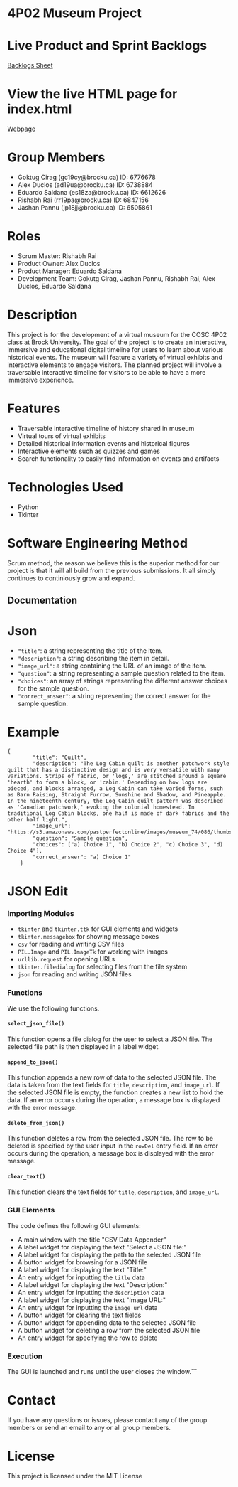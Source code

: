 4P02 Museum Project
====================

# Live Product and Sprint Backlogs
[Backlogs Sheet](https://docs.google.com/spreadsheets/d/1FwdKNZmc1wWEivzn2ezl59bVdrNpcElhstLYFrKzrvw/edit?usp=sharing)

# View the live HTML page for index.html
[Webpage](https://htmlpreview.github.io/?https://github.com/Rishabh9742/COSC4P02/blob/main/Web/index.html)

# Group Members

<ul>
  <li>Goktug Cirag (gc19cy@brocku.ca) ID: 6776678</li>
  <li>Alex Duclos (ad19ua@brocku.ca) ID: 6738884</li>
  <li>Eduardo Saldana (es18za@brocku.ca) ID: 6612626</li>
  <li>Rishabh Rai (rr19pa@brocku.ca) ID: 6847156</li>
  <li>Jashan Pannu (jp18jj@brocku.ca) ID: 6505861</li>
</ul>

# Roles
<ul>
  <li>Scrum Master: Rishabh Rai</li>
  <li>Product Owner: Alex Duclos</li>
  <li>Product Manager: Eduardo Saldana</li>
  <li>Development Team: Gokutg Cirag, Jashan Pannu, Rishabh Rai, Alex Duclos, Eduardo Saldana</li>
</ul>

# Description
This project is for the development of a virtual museum for the COSC 4P02 class at Brock University. The goal of the project is to create an interactive, immersive and educational digital timeline for users to learn about various historical events. The museum will feature a variety of virtual exhibits and interactive elements to engage visitors. The planned project will involve a traversable interactive timeline for visitors to be able to have a more immersive experience.

# Features
<ul>
  <li> Traversable interactive timeline of history shared in museum </li>
  <li> Virtual tours of virtual exhibits </li>
  <li> Detailed historical information events and historical figures </li>
  <li> Interactive elements such as quizzes and games </li>
  <li> Search functionality to easily find information on events and artifacts </li>
</ul>

# Technologies Used
<ul>
  <li> Python </li>
  <li> Tkinter </li>
</ul>

# Software Engineering Method
Scrum method, the reason we believe this is the superior method for our project is that it will all build from the previous submissions. It all simply continues to continiously grow and expand.

## Documentation

# Json
- `"title"`: a string representing the title of the item.
- `"description"`: a string describing the item in detail.
- `"image_url"`: a string containing the URL of an image of the item.
- `"question"`: a string representing a sample question related to the item.
- `"choices"`: an array of strings representing the different answer choices for the sample question.
- `"correct_answer"`: a string representing the correct answer for the sample question.

# Example
```  
{
        "title": "Quilt",
        "description": "The Log Cabin quilt is another patchwork style quilt that has a distinctive design and is very versatile with many variations. Strips of fabric, or 'logs,' are stitched around a square 'hearth' to form a block, or 'cabin.' Depending on how logs are pieced, and blocks arranged, a Log Cabin can take varied forms, such as Barn Raising, Straight Furrow, Sunshine and Shadow, and Pineapple. In the nineteenth century, the Log Cabin quilt pattern was described as 'Canadian patchwork,' evoking the colonial homestead. In traditional Log Cabin blocks, one half is made of dark fabrics and the other half light.",
        "image_url": "https://s3.amazonaws.com/pastperfectonline/images/museum_74/086/thumbs/9776.jpg",
        "question": "Sample question",
        "choices": ["a) Choice 1", "b) Choice 2", "c) Choice 3", "d) Choice 4"],
        "correct_answer": "a) Choice 1"
    }
```

# JSON Edit

### Importing Modules
- `tkinter` and `tkinter.ttk` for GUI elements and widgets
- `tkinter.messagebox` for showing message boxes
- `csv` for reading and writing CSV files
- `PIL.Image` and `PIL.ImageTk` for working with images
- `urllib.request` for opening URLs
- `tkinter.filedialog` for selecting files from the file system
- `json` for reading and writing JSON files

### Functions
We use the following functions.

#### `select_json_file()`
This function opens a file dialog for the user to select a JSON file. The selected file path is then displayed in a label widget.

#### `append_to_json()`
This function appends a new row of data to the selected JSON file. The data is taken from the text fields for `title`, `description`, and `image_url`. If the selected JSON file is empty, the function creates a new list to hold the data. If an error occurs during the operation, a message box is displayed with the error message.

#### `delete_from_json()`
This function deletes a row from the selected JSON file. The row to be deleted is specified by the user input in the `rowDel` entry field. If an error occurs during the operation, a message box is displayed with the error message.

#### `clear_text()`
This function clears the text fields for `title`, `description`, and `image_url`.

### GUI Elements
The code defines the following GUI elements:
- A main window with the title "CSV Data Appender"
- A label widget for displaying the text "Select a JSON file:"
- A label widget for displaying the path to the selected JSON file
- A button widget for browsing for a JSON file
- A label widget for displaying the text "Title:"
- An entry widget for inputting the `title` data
- A label widget for displaying the text "Description:"
- An entry widget for inputting the `description` data
- A label widget for displaying the text "Image URL:"
- An entry widget for inputting the `image_url` data
- A button widget for clearing the text fields
- A button widget for appending data to the selected JSON file
- A button widget for deleting a row from the selected JSON file
- An entry widget for specifying the row to delete

### Execution
The GUI is launched and runs until the user closes the window.```

# Contact
If you have any questions or issues, please contact any of the group members or send an email to any or all group members. 

# License
This project is licensed under the MIT License


